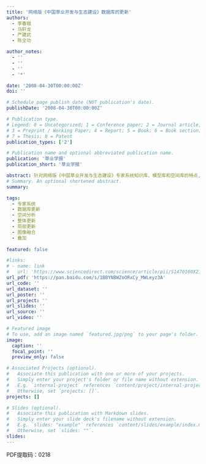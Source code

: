 ```yaml
---
title: '网络版《中国草业开发与生态建设》数据库的更新'
authors:
  - 李春娥
  - 马轩龙
  - 严建武
  - 陈全功 

author_notes:
  - ''
  - ''
  - ''
  - '*'

date: '2008-04-30T00:00:00Z'
doi: ''

# Schedule page publish date (NOT publication's date).
publishDate: '2008-04-30T00:00:00Z'

# Publication type.
# Legend: 0 = Uncategorized; 1 = Conference paper; 2 = Journal article;
# 3 = Preprint / Working Paper; 4 = Report; 5 = Book; 6 = Book section;
# 7 = Thesis; 8 = Patent
publication_types: ['2']

# Publication name and optional abbreviated publication name.
publication: '草业学报'
publication_short: '草业学报'

abstract: 针对网络版《中国草业开发与生态建设》专家系统知识库、模型库和空间库的特点,提出以下更新方案:知识库和模型库的更新采用2个途径进行,即数据库管理员直接在服务器端进行更新和普通用户在远程客户端以提交数据的形式进行更新。由于空间数据库处理的复杂性和传输量大的特点,空间数据库的更新主要还是由数据库管理员在服务器端进行。本研究虽在一定程度上全面详细地阐述了数据库的更新过程,具有一定的可行性,但仍有许多需改进的地方,如普通用户提交的数据在传往服务器端前的验证标准的制定、空间数据更新技术的改进等。
# Summary. An optional shortened abstract.
summary: 

tags:
  - 专家系统
  - 数据库更新
  - 空间分析
  - 整体更新
  - 局部更新
  - 图像融合
  - 叠加
  
featured: false

#links:
# - name: link
#   url: 'https://www.sciencedirect.com/science/article/pii/S1470160X21006658'
url_pdf: 'https://pan.baidu.com/s/1BBYNBWZoORxCy_MWLeyz3A'
url_code: ''
url_dataset: ''
url_poster: ''
url_project: ''
url_slides: ''
url_source: ''
url_video: ''

# Featured image
# To use, add an image named `featured.jpg/png` to your page's folder.
image:
  caption: ''
  focal_point: ''
  preview_only: false

# Associated Projects (optional).
#   Associate this publication with one or more of your projects.
#   Simply enter your project's folder or file name without extension.
#   E.g. `internal-project` references `content/project/internal-project/index.md`.
#   Otherwise, set `projects: []`.
projects: []

# Slides (optional).
#   Associate this publication with Markdown slides.
#   Simply enter your slide deck's filename without extension.
#   E.g. `slides: "example"` references `content/slides/example/index.md`.
#   Otherwise, set `slides: ""`.
slides:
---
```


PDF提取码：0218